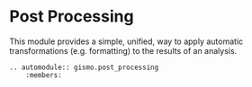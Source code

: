 # Post Processing

This module provides a simple, unified, way to apply automatic transformations (e.g. formatting) to 
the results of an analysis.

```{eval-rst}
.. automodule:: gismo.post_processing
    :members:
```
